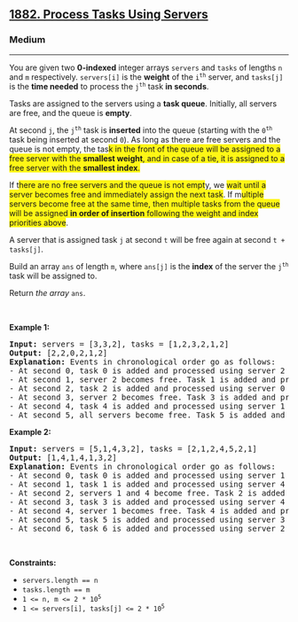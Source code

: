 <h2><a href="https://leetcode.com/problems/process-tasks-using-servers/">1882. Process Tasks Using Servers</a></h2><h3>Medium</h3><hr><div><p>You are given two <strong>0-indexed</strong> integer arrays <code>servers</code> and <code>tasks</code> of lengths <code>n</code>​​​​​​ and <code>m</code>​​​​​​ respectively. <code>servers[i]</code> is the <strong>weight</strong> of the <code>i<sup>​​​​​​th</sup></code>​​​​ server, and <code>tasks[j]</code> is the <strong>time needed</strong> to process the <code>j<sup>​​​​​​th</sup></code>​​​​ task <strong>in seconds</strong>.</p>

<p>Tasks are assigned to the servers using a <strong>task queue</strong>. Initially, all servers are free, and the queue is <strong>empty</strong>.</p>

<p>At second <code>j</code>, the <code>j<sup>th</sup></code> task is <strong>inserted</strong> into the queue (starting with the <code>0<sup>th</sup></code> task being inserted at second <code>0</code>). As long as there are free servers and the queue is not empty, the tas<span class="highlighter--highlighted" data-highlight-id="0" style="background-color: rgb(255, 246, 21); color: inherit;">k in the front of the queue will be assigned to a free server with the </span><strong><span class="highlighter--highlighted" data-highlight-id="0" style="background-color: rgb(255, 246, 21); color: inherit;">smallest weight</span></strong><span class="highlighter--highlighted" data-highlight-id="0" style="background-color: rgb(255, 246, 21); color: inherit;">, and in case of a tie, it is assigned to a free server with the </span><strong><span class="highlighter--highlighted" data-highlight-id="0" style="background-color: rgb(255, 246, 21); color: inherit;">smallest index</span></strong><span class="highlighter--highlighted" data-highlight-id="0" style="background-color: rgb(255, 246, 21); color: inherit;">.</span></p>

<p>If t<span class="highlighter--highlighted" data-highlight-id="1" style="background-color: rgb(255, 246, 21); color: inherit;">here are no free servers and the queue is not empt</span>y, we <span class="highlighter--highlighted" data-highlight-id="2" style="background-color: rgb(255, 246, 21); color: inherit;">wait until a server becomes free and immediately assign the next task</span>. If m<span class="highlighter--highlighted" data-highlight-id="3" style="background-color: rgb(255, 246, 21); color: inherit;">ultiple servers become free at the same time, then multiple tasks from the queue will be assigned </span><strong><span class="highlighter--highlighted" data-highlight-id="3" style="background-color: rgb(255, 246, 21); color: inherit;">in order of insertion</span></strong><span class="highlighter--highlighted" data-highlight-id="3" style="background-color: rgb(255, 246, 21); color: inherit;"> following the weight and index priorities above</span>.</p>

<p>A server that is assigned task <code>j</code> at second <code>t</code> will be free again at second <code>t + tasks[j]</code>.</p>

<p>Build an array <code>ans</code>​​​​ of length <code>m</code>, where <code>ans[j]</code> is the <strong>index</strong> of the server the <code>j<sup>​​​​​​th</sup></code> task will be assigned to.</p>

<p>Return <em>the array </em><code>ans</code>​​​​.</p>

<p>&nbsp;</p>
<p><strong>Example 1:</strong></p>

<pre><strong>Input:</strong> servers = [3,3,2], tasks = [1,2,3,2,1,2]
<strong>Output:</strong> [2,2,0,2,1,2]
<strong>Explanation: </strong>Events in chronological order go as follows:
- At second 0, task 0 is added and processed using server 2 until second 1.
- At second 1, server 2 becomes free. Task 1 is added and processed using server 2 until second 3.
- At second 2, task 2 is added and processed using server 0 until second 5.
- At second 3, server 2 becomes free. Task 3 is added and processed using server 2 until second 5.
- At second 4, task 4 is added and processed using server 1 until second 5.
- At second 5, all servers become free. Task 5 is added and processed using server 2 until second 7.</pre>

<p><strong>Example 2:</strong></p>

<pre><strong>Input:</strong> servers = [5,1,4,3,2], tasks = [2,1,2,4,5,2,1]
<strong>Output:</strong> [1,4,1,4,1,3,2]
<strong>Explanation: </strong>Events in chronological order go as follows: 
- At second 0, task 0 is added and processed using server 1 until second 2.
- At second 1, task 1 is added and processed using server 4 until second 2.
- At second 2, servers 1 and 4 become free. Task 2 is added and processed using server 1 until second 4. 
- At second 3, task 3 is added and processed using server 4 until second 7.
- At second 4, server 1 becomes free. Task 4 is added and processed using server 1 until second 9. 
- At second 5, task 5 is added and processed using server 3 until second 7.
- At second 6, task 6 is added and processed using server 2 until second 7.
</pre>

<p>&nbsp;</p>
<p><strong>Constraints:</strong></p>

<ul>
	<li><code>servers.length == n</code></li>
	<li><code>tasks.length == m</code></li>
	<li><code>1 &lt;= n, m &lt;= 2 * 10<sup>5</sup></code></li>
	<li><code>1 &lt;= servers[i], tasks[j] &lt;= 2 * 10<sup>5</sup></code></li>
</ul>
</div>